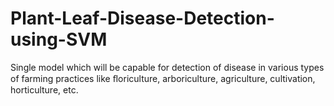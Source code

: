 # Plant-Leaf-Disease-Detection-using-SVM
Single model which will be capable  for detection of disease in various types of farming practices like ﬂoriculture, arboriculture, agriculture, cultivation, horticulture, etc.
